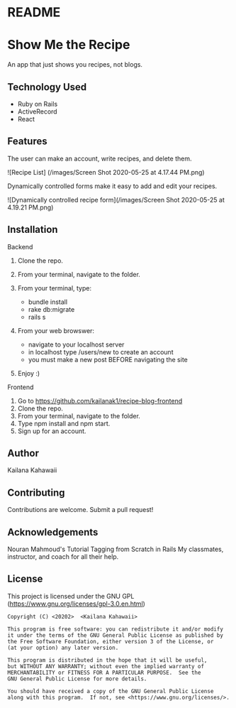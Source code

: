 # README

# Show Me the Recipe
An app that just shows you recipes, not blogs. 


## Technology Used 

- Ruby on Rails
- ActiveRecord
- React

## Features

The user can make an account, write recipes, and delete them. 

![Recipe List] (/images/Screen Shot 2020-05-25 at 4.17.44 PM.png)

Dynamically controlled forms make it easy to add and edit your recipes.

![Dynamically controlled recipe form](/images/Screen Shot 2020-05-25 at 4.19.21 PM.png)

## Installation 

Backend
1) Clone the repo. 
2) From your terminal, navigate to the folder.  
3) From your terminal, type:
    - bundle install 
    - rake db:migrate
    - rails s 
4) From your web browswer:
    - navigate to your localhost server
    - in localhost type /users/new to create an account
    - you must make a new post BEFORE navigating the site

5) Enjoy :)

Frontend

1) Go to https://github.com/kailanak1/recipe-blog-frontend
2) Clone the repo. 
3)  From your terminal, navigate to the folder.  
4) Type npm install and npm start.
5) Sign up for an account.

## Author
Kailana Kahawaii 


## Contributing 
Contributions are welcome. Submit a pull request!

## Acknowledgements

Nouran Mahmoud's Tutorial Tagging from Scratch in Rails
My classmates, instructor, and coach for all their help. 


## License 
This project is licensed under the GNU GPL (https://www.gnu.org/licenses/gpl-3.0.en.html)

    Copyright (C) <20202>  <Kailana Kahawaii>

    This program is free software: you can redistribute it and/or modify
    it under the terms of the GNU General Public License as published by
    the Free Software Foundation, either version 3 of the License, or
    (at your option) any later version.

    This program is distributed in the hope that it will be useful,
    but WITHOUT ANY WARRANTY; without even the implied warranty of
    MERCHANTABILITY or FITNESS FOR A PARTICULAR PURPOSE.  See the
    GNU General Public License for more details.

    You should have received a copy of the GNU General Public License
    along with this program.  If not, see <https://www.gnu.org/licenses/>.



